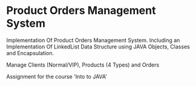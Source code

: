 # Product Orders Management System
Implementation Of Product Orders Management System. 
Including an Implementation Of LinkedList Data Structure
using JAVA Objects, Classes and Encapsulation.

Manage Clients (Normal/VIP), Products (4 Types) and Orders

Assignment for the course 'Into to JAVA'